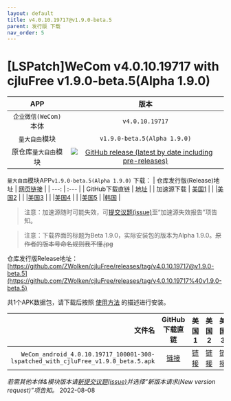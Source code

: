 ```yaml
---
layout: default
title: v4.0.10.19717@v1.9.0-beta.5
parent: 发行版 下载
nav_order: 5
---
```


# [LSPatch]WeCom v4.0.10.19717 with cjluFree v1.9.0-beta.5(Alpha 1.9.0)

| APP | 版本 |
| :---: | :---: |
| `企业微信(WeCom)`本体 | `v4.0.10.19717` |
| `量大自由`模块 | `v1.9.0-beta.5(Alpha 1.9.0)` |
| 原仓库`量大自由`模块 | [![GitHub release (latest by date including pre-releases)](https://img.shields.io/github/v/release/zxy19/cjluFree?include_prereleases&label=%E6%9C%80%E6%96%B0%E7%89%88%E6%9C%AC&style=flat-square)](https://github.com/zxy19/cjluFree/releases) |

`量大自由`模块APP`v1.9.0-beta.5(Alpha 1.9.0)` 下载：
| 仓库发行版(Release)地址 | [网页链接](https://github.com/zxy19/cjluFree/releases/tag/v1.9.0-beta5) |
| ---: | :--- |
| GitHub下载直链 | [地址](https://github.com/zxy19/cjluFree/releases/download/v1.9.0-beta5/A190.apk) |
| 加速源下载 | [美国1](https://gh.gh2233.ml/https://github.com/zxy19/cjluFree/releases/download/v1.9.0-beta5/A190.apk) |
|  |[美国2](https://gh2.yanqishui.work/https://github.com/zxy19/cjluFree/releases/download/v1.9.0-beta5/A190.apk) |
|  |[美国3](https://ghdl.z-o.top/https://github.com/zxy19/cjluFree/releases/download/v1.9.0-beta5/A190.apk) |
|  |[美国4](https://gh.ddlc.top/https://github.com/zxy19/cjluFree/releases/download/v1.9.0-beta5/A190.apk) |
|  |[美国5](https://gh-proxy-misakano7545.koyeb.app/https://github.com/zxy19/cjluFree/releases/download/v1.9.0-beta5/A190.apk)
|  |[韩国](https://ghproxy.com/https://github.com/zxy19/cjluFree/releases/download/v1.9.0-beta5/A190.apk) |

> 注意：加速源随时可能失效，可[提交议题(issue)](https://github.com/ZWolken/cjluFree/issues/new/choose)至“加速源失效报告”项告知。

> 注意：下载界面的标题为Beta 1.9.0，实际安装包的版本为Alpha 1.9.0。~~原作者的版本号命名规则我不懂.jpg~~


仓库发行版Release地址：[https://github.com/ZWolken/cjluFree/releases/tag/v4.0.10.19717@v1.9.0-beta.5](https://github.com/ZWolken/cjluFree/releases/tag/v4.0.10.19717%40v1.9.0-beta.5)

共1个APK数据包，请下载后按照 [使用方法](https://zwolken.github.io/cjluFree/#%E4%BD%BF%E7%94%A8%E6%96%B9%E6%B3%95) 的描述进行安装。

| 文件名 | GitHub下载直链 | 美国1 | 美国2 | 美国3 | 美国4  | 美国5 | 韩国 |
| ---: | :---: | :---: | :---: | :---: | :---: | :---: | :---: |
| `WeCom_android_4.0.10.19717_100001-308-lspatched_with_cjluFree_v1.9.0_beta.5.apk` | [链接](https://github.com/ZWolken/cjluFree/releases/download/v4.0.10.19717%40v1.9.0-beta.5/WeCom_android_4.0.10.19717_100001-308-lspatched_with_cjluFree_v1.9.0_beta.5.apk) | [链接](https://gh.gh2233.ml/https://github.com/ZWolken/cjluFree/releases/download/v4.0.10.19717%40v1.9.0-beta.5/WeCom_android_4.0.10.19717_100001-308-lspatched_with_cjluFree_v1.9.0_beta.5.apk) | [链接](https://gh2.yanqishui.work/https://github.com/ZWolken/cjluFree/releases/download/v4.0.10.19717%40v1.9.0-beta.5/WeCom_android_4.0.10.19717_100001-308-lspatched_with_cjluFree_v1.9.0_beta.5.apk) | [链接](https://ghdl.z-o.top/https://github.com/ZWolken/cjluFree/releases/download/v4.0.10.19717%40v1.9.0-beta.5/WeCom_android_4.0.10.19717_100001-308-lspatched_with_cjluFree_v1.9.0_beta.5.apk) | [链接](https://gh.ddlc.top/https://github.com/ZWolken/cjluFree/releases/download/v4.0.10.19717%40v1.9.0-beta.5/WeCom_android_4.0.10.19717_100001-308-lspatched_with_cjluFree_v1.9.0_beta.5.apk) | [链接](https://gh-proxy-misakano7545.koyeb.app/https://github.com/ZWolken/cjluFree/releases/download/v4.0.10.19717%40v1.9.0-beta.5/WeCom_android_4.0.10.19717_100001-308-lspatched_with_cjluFree_v1.9.0_beta.5.apk) | [链接](https://ghproxy.com/https://github.com/ZWolken/cjluFree/releases/download/v4.0.10.19717%40v1.9.0-beta.5/WeCom_android_4.0.10.19717_100001-308-lspatched_with_cjluFree_v1.9.0_beta.5.apk) |

*若需其他本体&模块版本请[新提交议题(issue)](https://github.com/ZWolken/cjluFree/issues/new/choose)并选择“新版本请求(New version request)”项告知。*
2022-08-08